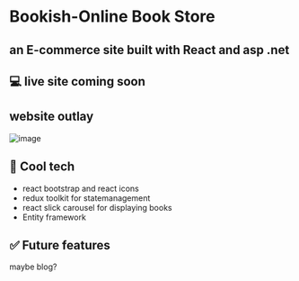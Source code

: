 # Bookish-Online Book Store
## an E-commerce site built with React and asp .net 

## :computer: live site coming soon
## website outlay
![image](https://user-images.githubusercontent.com/112321294/225468821-2a5325bd-964f-4a3c-8433-f2132a29c6db.png)

## :rocket: Cool tech
- react bootstrap and react icons
- redux toolkit for statemanagement
- react slick carousel for displaying books
- Entity framework

## :white_check_mark: Future features
maybe blog?
